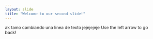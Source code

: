 ```yaml
---
layout: slide
title: "Welcome to our second slide!"
---
```

ak tamo cambiando una linea de texto jejejejeje
Use the left arrow to go back!
